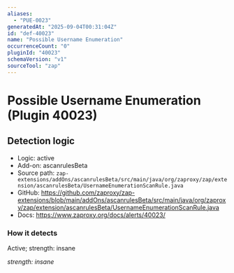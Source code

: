 ```yaml
---
aliases:
  - "PUE-0023"
generatedAt: "2025-09-04T00:31:04Z"
id: "def-40023"
name: "Possible Username Enumeration"
occurrenceCount: "0"
pluginId: "40023"
schemaVersion: "v1"
sourceTool: "zap"
---
```


# Possible Username Enumeration (Plugin 40023)

## Detection logic

- Logic: active
- Add-on: ascanrulesBeta
- Source path: `zap-extensions/addOns/ascanrulesBeta/src/main/java/org/zaproxy/zap/extension/ascanrulesBeta/UsernameEnumerationScanRule.java`
- GitHub: https://github.com/zaproxy/zap-extensions/blob/main/addOns/ascanrulesBeta/src/main/java/org/zaproxy/zap/extension/ascanrulesBeta/UsernameEnumerationScanRule.java
- Docs: https://www.zaproxy.org/docs/alerts/40023/

### How it detects

Active; strength: insane

_strength: insane_

